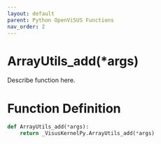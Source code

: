 ```yaml
---
layout: default
parent: Python OpenViSUS Functions
nav_order: 2
---
```


# ArrayUtils_add(*args)

Describe function here.

# Function Definition

```python
def ArrayUtils_add(*args):
    return _VisusKernelPy.ArrayUtils_add(*args)
```